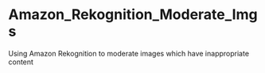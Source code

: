 # Amazon_Rekognition_Moderate_Imgs
Using Amazon Rekognition to moderate images which have inappropriate content
